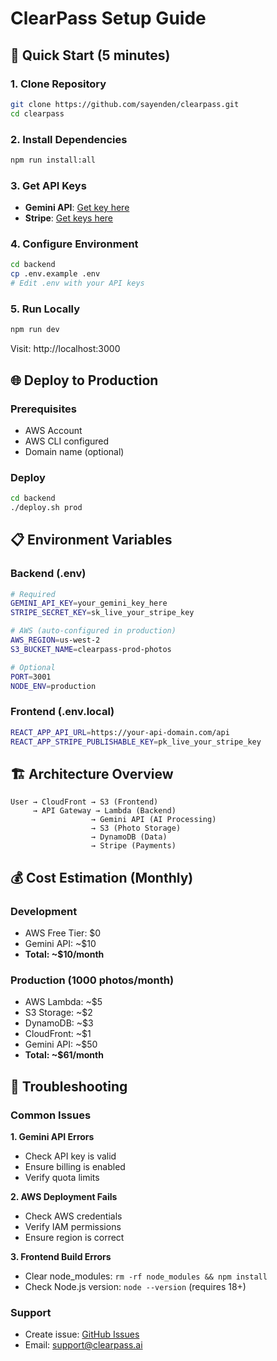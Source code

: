 # ClearPass Setup Guide

## 🚀 Quick Start (5 minutes)

### 1. Clone Repository
```bash
git clone https://github.com/sayenden/clearpass.git
cd clearpass
```

### 2. Install Dependencies
```bash
npm run install:all
```

### 3. Get API Keys
- **Gemini API**: [Get key here](https://makersuite.google.com/app/apikey)
- **Stripe**: [Get keys here](https://dashboard.stripe.com/apikeys)

### 4. Configure Environment
```bash
cd backend
cp .env.example .env
# Edit .env with your API keys
```

### 5. Run Locally
```bash
npm run dev
```

Visit: http://localhost:3000

## 🌐 Deploy to Production

### Prerequisites
- AWS Account
- AWS CLI configured
- Domain name (optional)

### Deploy
```bash
cd backend
./deploy.sh prod
```

## 📋 Environment Variables

### Backend (.env)
```bash
# Required
GEMINI_API_KEY=your_gemini_key_here
STRIPE_SECRET_KEY=sk_live_your_stripe_key

# AWS (auto-configured in production)
AWS_REGION=us-west-2
S3_BUCKET_NAME=clearpass-prod-photos

# Optional
PORT=3001
NODE_ENV=production
```

### Frontend (.env.local)
```bash
REACT_APP_API_URL=https://your-api-domain.com/api
REACT_APP_STRIPE_PUBLISHABLE_KEY=pk_live_your_stripe_key
```

## 🏗️ Architecture Overview

```
User → CloudFront → S3 (Frontend)
     → API Gateway → Lambda (Backend)
                  → Gemini API (AI Processing)
                  → S3 (Photo Storage)
                  → DynamoDB (Data)
                  → Stripe (Payments)
```

## 💰 Cost Estimation (Monthly)

### Development
- AWS Free Tier: $0
- Gemini API: ~$10
- **Total: ~$10/month**

### Production (1000 photos/month)
- AWS Lambda: ~$5
- S3 Storage: ~$2
- DynamoDB: ~$3
- CloudFront: ~$1
- Gemini API: ~$50
- **Total: ~$61/month**

## 🔧 Troubleshooting

### Common Issues

**1. Gemini API Errors**
- Check API key is valid
- Ensure billing is enabled
- Verify quota limits

**2. AWS Deployment Fails**
- Check AWS credentials
- Verify IAM permissions
- Ensure region is correct

**3. Frontend Build Errors**
- Clear node_modules: `rm -rf node_modules && npm install`
- Check Node.js version: `node --version` (requires 18+)

### Support
- Create issue: [GitHub Issues](https://github.com/sayenden/clearpass/issues)
- Email: support@clearpass.ai
